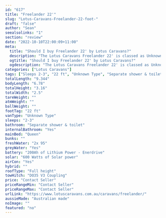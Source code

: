 ```yaml
---
id: "617"
title: "Freelander 22'"
slug: "Lotus-Caravans-Freelander-22-foot-"
draft: "false"
author: "Sean"
seealsolinks: "1"
section: "review"
date: "2022-10-10T22:00:09+11:00"
meta:
  title: "Should I buy Freelander 22' by Lotus Caravans?"
  description: "The Lotus Caravans Freelander 22' is classed as Unknown Type, and sleeps 2-3 people. It is Australian made and comes in at 22 ft. It generally has Separate shower & toilet."
  ogtitle: "Should I buy Freelander 22' by Lotus Caravans?"
  ogdescription: "The Lotus Caravans Freelander 22' is classed as Unknown Type, and sleeps 2-3 people. It is Australian made and comes in at 22 ft. It generally has Separate shower & toilet."
categories: ["Lotus Caravans"]
tags: ["Sleeps 2-3", "22 ft", "Unknown Type", "Separate shower & toilet", "Full height", "Price Unknown"]
totalLength: "9.344"
bodyLength: "6.78"
totalHeight: "3.16"
totalWidth: "2.5"
tareWeight: ""
atmWeight: ""
ballWeight: ""
footTag: "22 ft"
vanType: "Unknown Type"
sleeps: "2-3"
bathroom: "Separate shower & toilet"
internalBathroom: "Yes"
mainBed: "Queen"
bunks: ""
freshWater: "2x 95"
greyWater: "Yes"
battery: "200Ah of Lithium Power - Enerdrive"
solar: "600 Watts of Solar power"
airCon: "Yes"
hybrid: ""
roofType: "Full height"
towHitch: "DO35 V3 Coupling"
price: "Contact Seller"
priceRangeMin: "Contact Seller"
priceRangeMax: "Contact Seller"
urlLink: "https://www.lotuscaravans.com.au/caravans/freelander/"
aussieMade: "Australian made"
noImage: ""
featured: "no"
---
```

